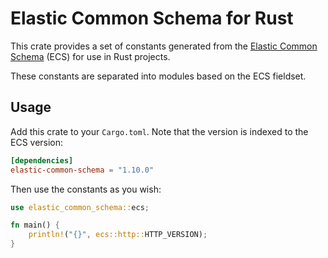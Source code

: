 # Elastic Common Schema for Rust

This crate provides a set of constants generated from the [Elastic Common Schema](https://github.com/elastic/ecs/tree/main) (ECS) for use in Rust projects.

These constants are separated into modules based on the ECS fieldset.

## Usage

Add this crate to your `Cargo.toml`. Note that the version is indexed to the ECS version:

```toml
[dependencies]
elastic-common-schema = "1.10.0"
```

Then use the constants as you wish:

```rust
use elastic_common_schema::ecs;

fn main() {
    println!("{}", ecs::http::HTTP_VERSION);
}
```
